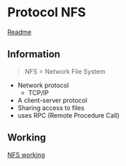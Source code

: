 # Protocol NFS
[Readme](../README.md)
## Information

> NFS = Network File System

- Network protocol 
  - TCP/IP
- A client-server protocol 
- Sharing access to files
- uses RPC (Remote Procedure Call)

## Working

[NFS working](https://docs.oracle.com/cd/E19683-01/816-4882/6mb2ipq7l/index.html)
